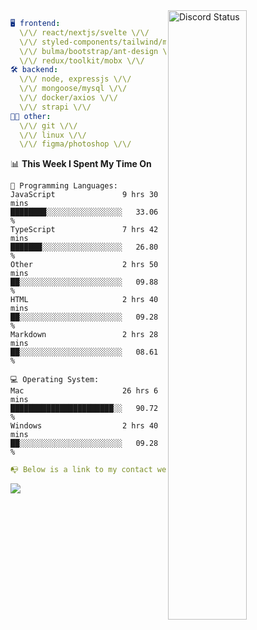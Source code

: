 
<a href="https://discord.com/users/279302975371870218" target="_blank">
    <img width="50%" align="right" alt="Discord Status" src="https://lanyard.cnrad.dev/api/279302975371870218?bg=161B22&borderRadius=5px%205px%200%200&hideTimestamp=true&idleMessage=Just%20chillin%27%20at%20the%20moment&animated=true">
</a>

```yaml
🖥️ frontend: 
  \/\/ react/nextjs/svelte \/\/
  \/\/ styled-components/tailwind/mui/
  \/\/ bulma/bootstrap/ant-design \/\/
  \/\/ redux/toolkit/mobx \/\/
🛠 backend: 
  \/\/ node, expressjs \/\/
  \/\/ mongoose/mysql \/\/
  \/\/ docker/axios \/\/
  \/\/ strapi \/\/
👨‍💻 other: 
  \/\/ git \/\/ 
  \/\/ linux \/\/
  \/\/ figma/photoshop \/\/
```
<!--START_SECTION:waka-->
📊 **This Week I Spent My Time On** 

```text
💬 Programming Languages: 
JavaScript               9 hrs 30 mins       ████████░░░░░░░░░░░░░░░░░   33.06 % 
TypeScript               7 hrs 42 mins       ███████░░░░░░░░░░░░░░░░░░   26.80 % 
Other                    2 hrs 50 mins       ██░░░░░░░░░░░░░░░░░░░░░░░   09.88 % 
HTML                     2 hrs 40 mins       ██░░░░░░░░░░░░░░░░░░░░░░░   09.28 % 
Markdown                 2 hrs 28 mins       ██░░░░░░░░░░░░░░░░░░░░░░░   08.61 % 

💻 Operating System: 
Mac                      26 hrs 6 mins       ███████████████████████░░   90.72 % 
Windows                  2 hrs 40 mins       ██░░░░░░░░░░░░░░░░░░░░░░░   09.28 % 
```


<!--END_SECTION:waka-->
```yaml
📭 Below is a link to my contact website 
```
<a href="https://mxns.xyz" target="_black"> <img src="https://img.shields.io/badge/website-161B22?style=for-the-badge&logo=About.me&logoColor=white"></img> <a/>
